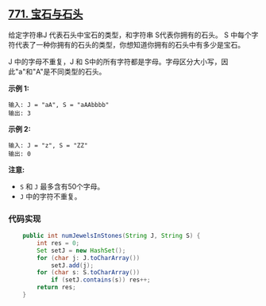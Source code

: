 ## [771. 宝石与石头](https://leetcode-cn.com/problems/jewels-and-stones/)

 给定字符串J 代表石头中宝石的类型，和字符串 S代表你拥有的石头。 S 中每个字符代表了一种你拥有的石头的类型，你想知道你拥有的石头中有多少是宝石。

J 中的字母不重复，J 和 S中的所有字符都是字母。字母区分大小写，因此"a"和"A"是不同类型的石头。

**示例 1:**

```
输入: J = "aA", S = "aAAbbbb"
输出: 3
```

**示例 2:**

```
输入: J = "z", S = "ZZ"
输出: 0
```

**注意:**

- `S` 和 `J` 最多含有50个字母。
-  `J` 中的字符不重复。

### 代码实现

```java
    public int numJewelsInStones(String J, String S) {
        int res = 0;
        Set setJ = new HashSet();
        for (char j: J.toCharArray())
            setJ.add(j);
        for (char s: S.toCharArray())
            if (setJ.contains(s)) res++;
        return res;
    }
```

